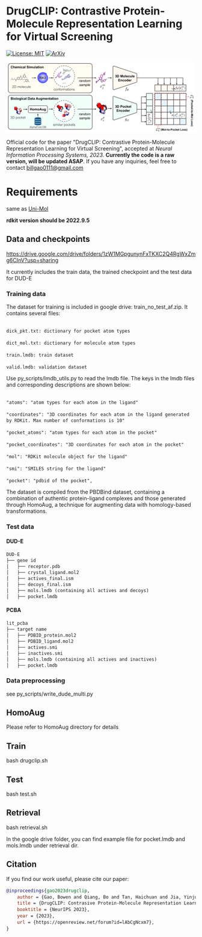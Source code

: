# DrugCLIP: Contrastive Protein-Molecule Representation Learning for Virtual Screening

[![License: MIT](https://img.shields.io/badge/License-MIT-yellow.svg)](https://github.com/xxxx/blob/main/LICENSE)
[![ArXiv](http://img.shields.io/badge/cs.LG-arXiv%3A2310.06367-B31B1B.svg)](https://arxiv.org/pdf/2310.06367.pdf)

<!-- [[Code](xxxx - Overview)] -->

![cover](framework.png)

Official code for the paper "DrugCLIP: Contrastive Protein-Molecule Representation Learning for Virtual Screening", accepted at *Neural Information Processing Systems, 2023*. **Currently the code is a raw version, will be updated ASAP**. If you have any inquiries, feel free to contact billgao0111@gmail.com

# Requirements

same as [Uni-Mol](https://github.com/dptech-corp/Uni-Mol/tree/main/unimol)

**rdkit version should be 2022.9.5**

## Data and checkpoints

https://drive.google.com/drive/folders/1zW1MGpgunynFxTKXC2Q4RgWxZmg6CInV?usp=sharing

It currently includes the train data, the trained checkpoint and the test data for DUD-E



### Training data

The dataset for training is included in google drive: train_no_test_af.zip. It contains several files:

```

dick_pkt.txt: dictionary for pocket atom types

dict_mol.txt: dictionary for molecule atom types

train.lmdb: train dataset

valid.lmdb: validation dataset

```

Use py_scripts/lmdb_utils.py to read the lmdb file. The keys in the lmdb files and corresponding descriptions are shown below:

```

"atoms": "atom types for each atom in the ligand" 

"coordinates": "3D coordinates for each atom in the ligand generated by RDKit. Max number of conformations is 10"

"pocket_atoms": "atom types for each atom in the pocket"

"pocket_coordinates": "3D coordinates for each atom in the pocket"

"mol": "RDKit molecule object for the ligand"

"smi": "SMILES string for the ligand"

"pocket": "pdbid of the pocket",
```


The dataset is compiled from the PBDBind dataset, containing a combination of authentic protein-ligand complexes and those generated through HomoAug, a technique for augmenting data with homology-based transformations.


### Test data

#### DUD-E

```
DUD-E
├── gene id
│   ├── receptor.pdb
│   ├── crystal_ligand.mol2
│   ├── actives_final.ism
│   ├── decoys_final.ism
│   ├── mols.lmdb (containing all actives and decoys)
│   ├── pocket.lmdb

```

#### PCBA

```
lit_pcba
├── target name
│   ├── PDBID_protein.mol2
│   ├── PDBID_ligand.mol2
│   ├── actives.smi
│   ├── inactives.smi
│   ├── mols.lmdb (containing all actives and inactives)
│   ├── pocket.lmdb

```


### Data preprocessing

see py_scripts/write_dude_multi.py

## HomoAug

Please refer to HomoAug directory for details

## Train

bash drugclip.sh

## Test

bash test.sh


## Retrieval 

bash retrieval.sh

In the google drive folder, you can find example file for pocket.lmdb and mols.lmdb under retrieval dir.


## Citation

If you find our work useful, please cite our paper:

```bibtex
@inproceedings{gao2023drugclip,
    author = {Gao, Bowen and Qiang, Bo and Tan, Haichuan and Jia, Yinjun and Ren, Minsi and Lu, Minsi and Liu, Jingjing and Ma, Wei-Ying and Lan, Yanyan},
    title = {DrugCLIP: Contrasive Protein-Molecule Representation Learning for Virtual Screening},
    booktitle = {NeurIPS 2023},
    year = {2023},
    url = {https://openreview.net/forum?id=lAbCgNcxm7},
}
```
